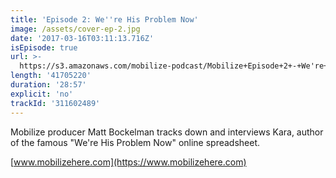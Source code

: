 ```yaml
---
title: 'Episode 2: We''re His Problem Now'
image: /assets/cover-ep-2.jpg
date: '2017-03-16T03:11:13.716Z'
isEpisode: true
url: >-
  https://s3.amazonaws.com/mobilize-podcast/Mobilize+Episode+2+-+We're+His+Problem+Now.mp3
length: '41705220'
duration: '28:57'
explicit: 'no'
trackId: '311602489'
---
```

Mobilize producer Matt Bockelman tracks down and interviews Kara, author of the famous "We're His Problem Now" online spreadsheet.

[www.mobilizehere.com](https://www.mobilizehere.com)
